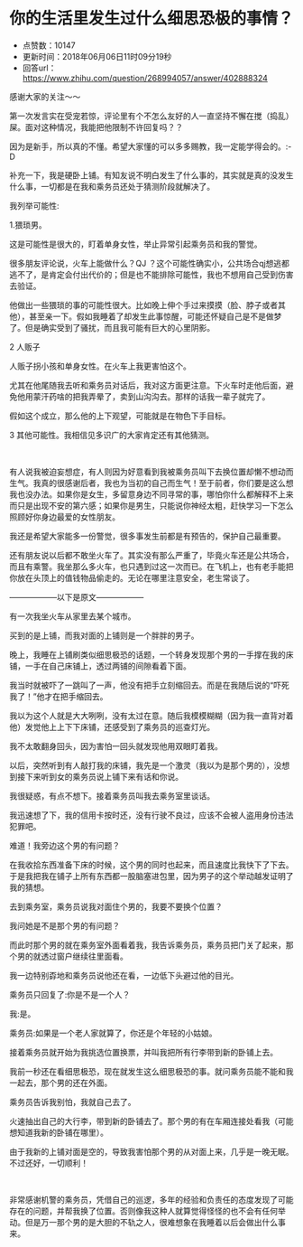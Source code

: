 # 你的生活里发生过什么细思恐极的事情？
- 点赞数：10147
- 更新时间：2018年06月06日11时09分19秒
- 回答url：https://www.zhihu.com/question/268994057/answer/402888324
<body>
 <p data-pid="3tt9v1fU">感谢大家的关注～～</p>
 <p data-pid="nzXGyxjO">第一次发言实在受宠若惊，评论里有个不怎么友好的人一直坚持不懈在搅（捣乱）屎。面对这种情况，我能把他限制不许回复吗？？</p>
 <p data-pid="m5yd3fHl">因为是新手，所以真的不懂。希望大家懂的可以多多赐教，我一定能学得会的。:-D</p>
 <p data-pid="zt9u2Dyd">补充一下，我是硬卧上铺。有知友说不明白发生了什么事的，其实就是真的没发生什么事，一切都是在我和乘务员还处于猜测阶段就解决了。</p>
 <p data-pid="fthl1f3G">我列举可能性:</p>
 <p data-pid="vLdVWA9D">1.猥琐男。</p>
 <p data-pid="Nkde7yGC">这是可能性是很大的，盯着单身女性，举止异常引起乘务员和我的警觉。</p>
 <p data-pid="ySN8ADxQ">很多朋友评论说，火车上能做什么？QJ ？这个可能性确实小，公共场合qj想逃都逃不了，是肯定会付出代价的；但是也不能排除可能性，我也不想用自己受到伤害去验证。</p>
 <p data-pid="4W_OAw2F">他做出一些猥琐的事的可能性很大。比如晚上伸个手过来摸摸（脸、脖子或者其他），甚至亲一下。假如我睡着了却发生此事惊醒，可能还怀疑自己是不是做梦了。但是确实受到了骚扰，而且我可能有巨大的心里阴影。</p>
 <p data-pid="7QAaFiFE">2 人贩子</p>
 <p data-pid="IGqWo5Qj">人贩子拐小孩和单身女性。在火车上我更害怕这个。</p>
 <p data-pid="778cKV0A">尤其在他尾随我去听和乘务员对话后，我对这方面更注意。下火车时走他后面，避免他用蒙汗药啥的把我弄晕了，卖到山沟沟去。那样的话我一辈子就完了。</p>
 <p data-pid="_YarM3vh">假如这个成立，那么他的上下观望，可能就是在物色下手目标。</p>
 <p data-pid="UrAoOiZE">3 其他可能性。我相信见多识广的大家肯定还有其他猜测。</p>
 <p class="ztext-empty-paragraph"><br></p>
 <p data-pid="2zIBmyk6">有人说我被迫妄想症，有人则因为好意看到我被乘务员叫下去换位置却懒不想动而生气。我真的很感谢后者，我也为当初的自己而生气！至于前者，你们要是这么想我也没办法。如果你是女生，多留意身边不同寻常的事，哪怕你什么都解释不上来而只是出现不安的第六感；如果你是男生，只能说你神经太粗，赶快学习一下怎么照顾好你身边最爱的女性朋友。</p>
 <p data-pid="YlPmLGz5">我还是希望大家能多一份警觉，很多事发生前都是有预告的，保护自己最重要。</p>
 <p data-pid="K-2HMQwd">还有朋友说以后都不敢坐火车了。其实没有那么严重了，毕竟火车还是公共场合，而且有乘警。我坐那么多火车，也只遇到过这一次而已。在飞机上，也有老手能把你放在头顶上的值钱物品偷走的。无论在哪里注意安全，老生常谈了。</p>
 <p data-pid="Pr8Gx_kM">——————以下是原文——————</p>
 <p data-pid="a2wt0lLF">有一次我坐火车从家里去某个城市。</p>
 <p data-pid="dFWXQz30">买到的是上铺，而我对面的上铺则是一个胖胖的男子。</p>
 <p data-pid="FoVsEeGy">晚上，我睡在上铺刷类似细思极恐的话题，一个转身发现那个男的一手撑在我的床铺，一手在自己床铺上，透过两铺的间隙看着下面。</p>
 <p data-pid="rIiaMGhP">我当时就被吓了一跳叫了一声，他没有把手立刻缩回去。而是在我随后说的“吓死我了！”他才在把手缩回去。</p>
 <p data-pid="yn4JAUwI">我以为这个人就是大大咧咧，没有太过在意。随后我模模糊糊（因为我一直背对着他）发觉他上上下下床铺，还感受到了乘务员的巡查灯光。</p>
 <p data-pid="ppd4UTHO">我不太敢翻身回头，因为害怕一回头就发现他用双眼盯着我。</p>
 <p data-pid="n_9wDerf">以后，突然听到有人敲打我的床铺，我先是一个激灵（我以为是那个男的），没想到接下来听到女的乘务员说上铺下来有话和你说。</p>
 <p data-pid="rL8yJLgS">我很疑惑，有点不想下。接着乘务员叫我去乘务室里谈话。</p>
 <p data-pid="BVIn71Pg">我迅速想了下，我的信用卡按时还，没有行驶不良过，应该不会被人盗用身份违法犯罪吧。</p>
 <p data-pid="s_-yIv7Q">难道！我旁边这个男的有问题？</p>
 <p data-pid="jcAokN42">在我收拾东西准备下床的时候，这个男的同时也起来，而且速度比我快下了下去。于是我把我在铺子上所有东西都一股脑塞进包里，因为男子的这个举动越发证明了我的猜想。</p>
 <p data-pid="n7Rd_HCG">去到乘务室，乘务员说我对面住个男的，我要不要换个位置？</p>
 <p data-pid="h-Sao12H">我问她是不是那个男的有问题？</p>
 <p data-pid="Eo9ovrXM">而此时那个男的就在乘务室外面看着我，我告诉乘务员，乘务员把门关了起来，那个男的就透过窗户继续往里面看。</p>
 <p data-pid="kvyRh9xp">我一边特别孬地和乘务员说他还在看，一边低下头避过他的目光。</p>
 <p data-pid="nUuY4Pe_">乘务员只回复了:你是不是一个人？</p>
 <p data-pid="HKGRDkMu">我:是。</p>
 <p data-pid="Soi5Q6Wk">乘务员:如果是一个老人家就算了，你还是个年轻的小姑娘。</p>
 <p data-pid="MySb6PXv">接着乘务员就开始为我挑选位置换票，并叫我把所有行李带到新的卧铺上去。</p>
 <p data-pid="pw5n7Shl">我前一秒还在看细思极恐，现在就发生这么细思极恐的事。就问乘务员能不能和我一起去，那个男的还在外面。</p>
 <p data-pid="Bf_F0bPD">乘务员告诉我别怕，我就自己去了。</p>
 <p data-pid="whGeu-wC">火速抽出自己的大行李，带到新的卧铺去了。那个男的有在车厢连接处看我（可能想知道我新的卧铺在哪里）。</p>
 <p data-pid="HtopHhSq">由于我新的上铺对面是空的，导致我害怕那个男的从对面上来，几乎是一晚无眠。不过还好，一切顺利！</p>
 <p class="ztext-empty-paragraph"><br></p>
 <p data-pid="LUonNx8I">非常感谢机警的乘务员，凭借自己的巡逻，多年的经验和负责任的态度发现了可能存在的问题，并帮我换了位置。否则像我这种人就算觉得怪怪的也不会有任何举动。但是万一那个男的是大胆的不轨之人，很难想象在我睡着以后会做出什么事来。</p>
</body>